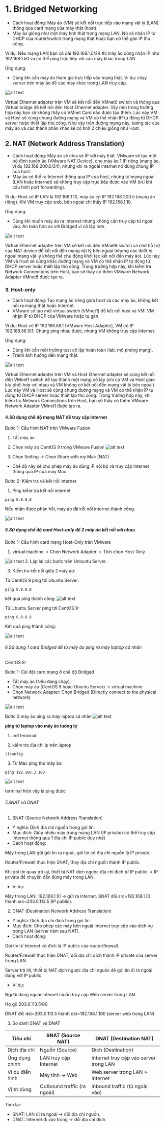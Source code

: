 # 1. Bridged Networking
- Cách hoạt động: Máy ảo (VM) sẽ kết nối trực tiếp vào mạng vật lý (LAN) thông qua card mạng của máy thật (host).
- Máy ảo giống như một máy tính thật trong mạng LAN. Nó sẽ nhận IP từ DHCP của router/switch trong mạng thật hoặc bạn có thể gán IP thủ công.

Ví dụ: Nếu mạng LAN bạn có dải 192.168.1.0/24 thì máy ảo cũng nhận IP như 192.168.1.50 và có thể ping trực tiếp với các máy khác trong LAN.

Ứng dụng:
- Dùng khi cần máy ảo tham gia trực tiếp vào mạng thật.
Ví dụ: chạy server trên máy ảo để các máy khác trong LAN truy cập.

![alt text](image.png)

Virtual Ethernet adapter trên VM sẽ kết nối đến VMnet0 switch và thông qua Virtual bridge để kết nối đến Host Ethernet adapter. Vậy nên trong trường hợp này bạn sẽ không thấy có VMnet Card nào được tạo thêm. Lúc này VM và Host sẽ cùng chung đường mạng và VM có thể nhận IP tự động từ DHCP server hoặc thiết lập thủ công. Như vậy trên đường mạng này, tương tác của máy ảo và các thành phần khác sẽ có tính 2 chiều giống như Host.

## 2. NAT (Network Address Translation)
- Cách hoạt động: Máy ảo sẽ chia sẻ IP với máy thật. VMware sẽ tạo một bộ định tuyến ảo (VMware NAT Device), cho máy ảo 1 IP riêng (mạng ảo, ví dụ 192.168.200.0/24), nhưng khi ra ngoài internet nó dùng chung IP của host.
- Máy ảo có thể ra Internet thông qua IP của host, nhưng từ mạng ngoài (LAN hoặc Internet) sẽ không truy cập trực tiếp được vào VM (trừ khi cấu hình port forwarding).

Ví dụ: Host có IP LAN là 192.168.1.10, máy ảo có IP 192.168.200.5 (mạng ảo riêng). Khi VM truy cập web, bên ngoài chỉ thấy IP 192.168.1.10.

Ứng dụng:
- Dùng khi muốn máy ảo ra Internet nhưng không cần truy cập từ ngoài vào.
An toàn hơn so với Bridged vì cô lập hơn.

![alt text](image-2.png)

Virtual Ethernet adapter trên VM sẽ kết nối đến VMnet8 switch và nhờ hỗ trợ của NAT device để kết nối đến mạng vật lý bên ngoài (nhưng các thiết bị ngoài mạng vật lý không thể chủ động khởi tạo kết nối đến máy ảo). Lúc này VM và Host sẽ cùng khác đường mạng và VM có thể nhận IP tự động từ DHCP server hoặc thiết lập thủ công. Trong trường hợp này, khi kiểm tra Network Connections trên Host, bạn sẽ thấy có thêm VMware Network Adapter VMnet8 được tạo ra.

### 3. Host-only
- Cách hoạt động: Tạo mạng ảo riêng giữa host và các máy ảo, không kết nối ra mạng thật hoặc Internet.
- VMware sẽ tạo một virtual switch (VMnet1) để kết nối host và VM. VM nhận IP từ DHCP của VMware hoặc tự gán.

Ví dụ: Host có IP 192.168.56.1 (VMware Host Adapter), VM có IP 192.168.56.101. Chúng ping nhau được, nhưng VM không truy cập Internet.

Ứng dụng:
- Dùng khi cần môi trường test cô lập hoàn toàn (lab, mô phỏng mạng).
- Tránh ảnh hưởng đến mạng thật.

![alt text](image-1.png)

Virtual Ethernet adapter trên VM và Host Ethernet adapter sẽ cùng kết nối đến VMnet1 switch để tạo thành một mạng cô lập (chỉ có VM và Host giao lưu phối hợp với nhau và VM không có kết nối đến mạng vật lý bên ngoài). Lúc này VM và Host sẽ cùng chung đường mạng và VM có thể nhận IP tự động từ DHCP server hoặc thiết lập thủ công. Trong trường hợp này, khi kiểm tra Network Connections trên Host, bạn sẽ thấy có thêm VMware Network Adapter VMnet1 được tạo ra.

#### 4.Sử dụng chế độ mạng NAT để truy cập Internet

Bước 1: Cấu hình NAT trên VMware Fusion
1. Tắt máy ảo
2. Chọn máy ảo CentOS 9 trong VMware Fusion
![alt text](image-3.png)

3. Chọn Setting → Chọn Share with my Mac (NAT).
- Chế độ này sẽ cho phép máy ảo dùng IP nội bộ và truy cập Internet thông qua IP của máy Mac.

Bước 2: Kiểm tra và kết nối internet
1. Ping kiểm tra kết nối internet
```plaintext 
ping 8.8.8.8 
```

Nếu nhận được phản hồi, máy ảo đã kết nối internet thành công.

![alt text](image-4.png)

##### 5.Sử dụng chế độ card Host-only để 2 máy ảo kết nối với nhau
Bước 1: Cấu hình card mạng Host-Only trên VMware

1. virtual machine → Chọn Network Adapter → Tích chọn Host-Only 

![alt text](image-5.png)
2. Lặp lại các bước trên Unbuntu Server.

3. Kiểm tra kết nối giữa 2 máy ảo:

Từ CentOS 9 ping tới Ubuntu Server:
```plaintext 
ping 8.8.8.8
```

kết quả ping thành công:
![alt text](image-6.png)

Từ Ubuntu Server ping tới CentOS 9:

```plaintext 
ping 8.8.8.8
```

Kết quả ping thành công:

![alt text](image-7.png)

###### 6.Sử dụng 1 card Bridged để từ máy ảo ping ra máy laptop cá nhân
CentOS 9:

Bước 1: Cài đặt card mạng ở chế độ Bridged

- Tắt máy ảo (Nếu đang chạy).
- Chọn máy ảo (CentOS 9 hoặc Ubuntu Server) →  virtual machine 
- Chọn Network Adapter: Chọn Bridged (Directly connect to the physical network) 

![alt text](image-9.png)

Bước 2:máy ảo ping ra máy laptop cá nhân
![alt text](image-8.png)

**ping từ laptop vào máy ảo tương tự**

1. mở terminal:

2. kiểm tra địa chỉ ip trên laptop

```plaintext 
ifconfig

```

3. Từ Mac ping thử máy ảo:
```plaintext 
ping 192.168.3.180
```
![alt text](image-10.png)

terminal hiện vậy là ping được




###### 7.SNAT và DNAT
1. SNAT (Source Network Address Translation)
- Ý nghĩa: Dịch địa chỉ nguồn trong gói tin.
- Mục đích: Giúp nhiều máy trong mạng LAN (IP private) có thể truy cập Internet thông qua 1 địa chỉ IP public duy nhất.
- Cách hoạt động:

Máy trong LAN gửi gói tin ra ngoài, gói tin có địa chỉ nguồn là IP private.

Router/Firewall thực hiện SNAT, thay địa chỉ nguồn thành IP public.

Khi gói tin quay trở lại, thiết bị NAT dịch ngược địa chỉ đích từ IP public → IP private để chuyển đến đúng máy trong LAN.

- Ví dụ:

Máy trong LAN: 192.168.1.10 → gửi ra Internet.
SNAT đổi src=192.168.1.10 thành src=203.0.113.5 (IP public).

2. DNAT (Destination Network Address Translation)
- Ý nghĩa: Dịch địa chỉ đích trong gói tin.
- Mục đích: Cho phép các máy bên ngoài Internet truy cập vào dịch vụ trong LAN (server nằm sau NAT).
- Cách hoạt động:

Gói tin từ Internet có đích là IP public của router/firewall.

Router/Firewall thực hiện DNAT, đổi địa chỉ đích thành IP private của server trong LAN.

Server trả lời, thiết bị NAT dịch ngược địa chỉ nguồn để gói tin đi ra ngoài đúng với IP public.
-  Ví dụ:

Người dùng ngoài Internet muốn truy cập Web server trong LAN.

Họ gõ 203.0.113.5:80.

DNAT đổi dst=203.0.113.5 thành dst=192.168.1.100 (server web trong LAN).

3. So sánh SNAT và DNAT

| Tiêu chí        | **SNAT** (Source NAT)       | **DNAT** (Destination NAT)             |
| --------------- | --------------------------- | -------------------------------------- |
| Dịch địa chỉ    | Nguồn (Source)              | Đích (Destination)                     |
| Ứng dụng chính  | LAN truy cập Internet       | Internet truy cập vào server trong LAN |
| Ví dụ điển hình | Máy tính → Web              | Web server trong LAN ← Internet        |
| Vị trí dùng     | Outbound traffic (ra ngoài) | Inbound traffic (từ ngoài vào)         |

Tóm lại:
- SNAT: LAN đi ra ngoài → đổi địa chỉ nguồn.
- DNAT: Internet đi vào trong → đổi địa chỉ đích.

